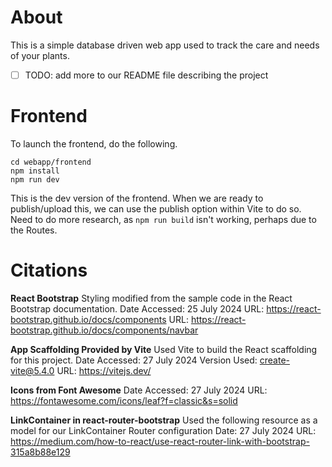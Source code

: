 # About
This is a simple database driven web app used to track the care and needs of your plants.

- [ ] TODO: add more to our README file describing the project


# Frontend
To launch the frontend, do the following.

```
cd webapp/frontend
npm install
npm run dev
```

This is the dev version of the frontend. When we are ready to publish/upload this, we can use the publish option within Vite to do so. Need to do more research, as `npm run build` isn't working, perhaps due to the Routes.


# Citations 

**React Bootstrap** 
Styling modified from the sample code in the React Bootstrap documentation.
Date Accessed: 25 July 2024
URL: https://react-bootstrap.github.io/docs/components
URL: https://react-bootstrap.github.io/docs/components/navbar

**App Scaffolding Provided by Vite**
Used Vite to build the React scaffolding for this project.
Date Accessed: 27 July 2024
Version Used: create-vite@5.4.0
URL: https://vitejs.dev/

**Icons from Font Awesome**
Date Accessed: 27 July 2024
URL: https://fontawesome.com/icons/leaf?f=classic&s=solid

**LinkContainer in react-router-bootstrap**
Used the following resource as a model for our LinkContainer Router configuration
Date: 27 July 2024
URL: https://medium.com/how-to-react/use-react-router-link-with-bootstrap-315a8b88e129